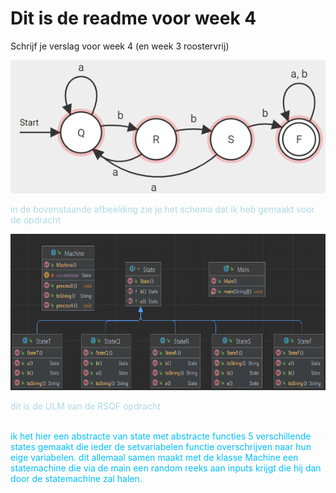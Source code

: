 
# Dit is de readme voor week 4

Schrijf je verslag voor week 4 (en week 3 roostervrij)

<img src="RSQF/img.png">

<span style="color: lightblue; ">

in de bovenstaande afbeelding zie je het schema
dat ik heb gemaakt voor de opdracht
</span>

<img src="RSQF/img_1.png" width="700" height="250">

<span style="color: lightblue; ">

dit is de ULM van de RSQF opdracht
</span>

<span style="color: deepskyblue; ">
<br>
ik het hier een abstracte van state met abstracte functies 5
verschillende states gemaakt die ieder de setvariabelen functie
overschrijven naar hun eige variabelen. dit allemaal samen maakt met de 
klasse Machine een statemachine die via de main een random reeks aan 
inputs krijgt die hij dan door de statemachine zal halen.
</span>
